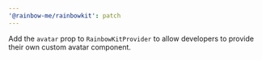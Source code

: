 ```yaml
---
'@rainbow-me/rainbowkit': patch
---
```


Add the `avatar` prop to `RainbowKitProvider` to allow developers to provide their own custom avatar component.
